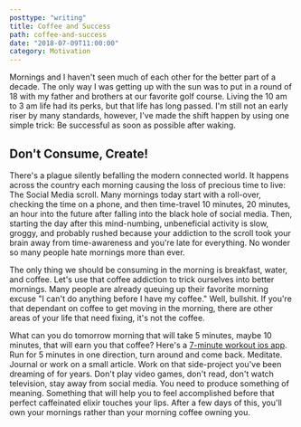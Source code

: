 ```yaml
---
posttype: "writing"
title: Coffee and Success
path: coffee-and-success
date: "2018-07-09T11:00:00"
category: Motivation
---
```


Mornings and I haven't seen much of each other for the better part of a decade. The only way I was getting up with the sun was to put in a round of 18 with my father and brothers at our favorite golf course. Living the 10 am to 3 am life had its perks, but that life has long passed. I'm still not an early riser by many standards, however, I've made the shift happen by using one simple trick: Be successful as soon as possible after waking.

## Don't Consume, Create!

There's a plague silently befalling the modern connected world. It happens across the country each morning causing the loss of precious time to live: The Social Media scroll. Many mornings today start with a roll-over, checking the time on a phone, and then time-travel 10 minutes, 20 minutes, an hour into the future after falling into the black hole of social media. Then, starting the day after this mind-numbing, unbeneficial activity is slow, groggy, and probably rushed because your addiction to the scroll took your brain away from time-awareness and you're late for everything. No wonder so many people hate mornings more than ever.

The only thing we should be consuming in the morning is breakfast, water,  and coffee. Let's use that coffee addiction to trick ourselves into better mornings. Many people are already queuing up their favorite morning excuse "I can't do anything before I have my coffee." Well, bullshit. If you're that dependant on coffee to get moving in the morning, there are other areas of your life that need fixing, it's not the coffee.

What can you do tomorrow morning that will take 5 minutes, maybe 10 minutes, that will earn you that coffee? Here's a [7-minute workout ios app](https://itunes.apple.com/us/app/7-minute-workout/id650762525). Run for 5 minutes in one direction, turn around and come back. Meditate. Journal or work on a small article. Work on that side-project you've been dreaming of for years. Don't play video games, don't read, don't watch television, stay away from social media. You need to produce something of meaning. Something that will help you to feel accomplished before that perfect caffeinated elixir touches your lips. After a few days of this, you'll own your mornings rather than your morning coffee owning you.
